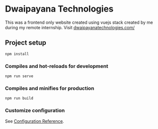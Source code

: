 # Dwaipayana Technologies
This was a frontend only website created using vuejs stack created by me during my remote internship.
Visit [dwaipayanatechnologies.com/](https://dwaipayanatechnologies.com/)
## Project setup
```
npm install
```

### Compiles and hot-reloads for development
```
npm run serve
```

### Compiles and minifies for production
```
npm run build
```

### Customize configuration
See [Configuration Reference](https://cli.vuejs.org/config/).

